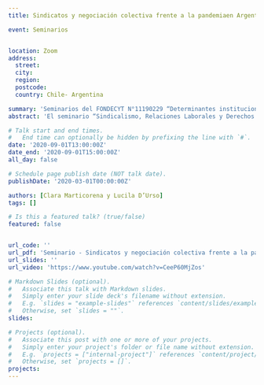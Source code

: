 ```yaml
---
title: Sindicatos y negociación colectiva frente a la pandemiaen Argentina

event: Seminarios 


location: Zoom
address:
  street: 
  city: 
  region: 
  postcode: 
  country: Chile- Argentina

summary: 'Seminarios del FONDECYT N°11190229 “Determinantes institucionales y políticos del conflicto entre empresarios y trabajadores: los casos de Argentina y Chile en perspectiva comparada”'
abstract: 'El seminario “Sindicalismo, Relaciones Laborales y Derechos Colectivos” es una iniciativa organizada en el marco del FONDECYT N°11190229 *“Determinantes institucionales y políticos del conflicto entre empresarios y trabajadores: los casos de Argentina y Chile en perspectiva comparada”* a cargo del académico e investigador Pablo Pérez Ahumada'

# Talk start and end times.
#   End time can optionally be hidden by prefixing the line with `#`.
date: '2020-09-01T13:00:00Z'
date_end: '2020-09-01T15:00:00Z'
all_day: false

# Schedule page publish date (NOT talk date).
publishDate: '2020-03-01T00:00:00Z'

authors: [Clara Marticorena y Lucila D’Urso]
tags: []

# Is this a featured talk? (true/false)
featured: false


url_code: ''
url_pdf: 'Seminario - Sindicatos y negociación colectiva frente a la pandemia en Argentina.pdf'
url_slides: ''
url_video: 'https://www.youtube.com/watch?v=CeeP60MjZos'

# Markdown Slides (optional).
#   Associate this talk with Markdown slides.
#   Simply enter your slide deck's filename without extension.
#   E.g. `slides = "example-slides"` references `content/slides/example-slides.md`.
#   Otherwise, set `slides = ""`.
slides:

# Projects (optional).
#   Associate this post with one or more of your projects.
#   Simply enter your project's folder or file name without extension.
#   E.g. `projects = ["internal-project"]` references `content/project/deep-learning/index.md`.
#   Otherwise, set `projects = []`.
projects:
---
```



